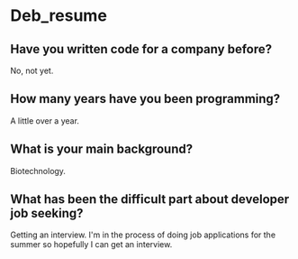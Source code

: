 # Deb_resume
## Have you written code for a company before? 
No, not yet.
## How many years have you been programming? 
A little over a year.
## What is your main background?
Biotechnology.
## What has been the difficult part about developer job seeking? 
Getting an interview. I'm in the process of doing job applications for the summer so hopefully I can get an interview.
